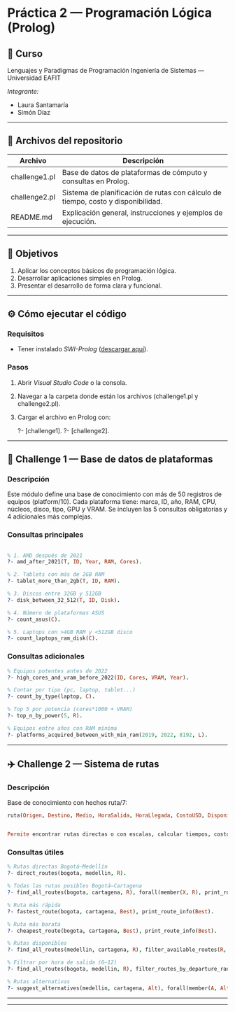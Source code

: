 # Práctica 2 — Programación Lógica (Prolog)

## 📘 Curso

Lenguajes y Paradigmas de Programación
Ingeniería de Sistemas — Universidad EAFIT

*Integrante:*

* Laura Santamaría
* Simón Díaz

---

## 📁 Archivos del repositorio

| Archivo         | Descripción                                                                      |
| --------------- | -------------------------------------------------------------------------------- |
| challenge1.pl | Base de datos de plataformas de cómputo y consultas en Prolog.                   |
| challenge2.pl | Sistema de planificación de rutas con cálculo de tiempo, costo y disponibilidad. |
| README.md     | Explicación general, instrucciones y ejemplos de ejecución.                      |

---

## 🧠 Objetivos

1. Aplicar los conceptos básicos de programación lógica.
2. Desarrollar aplicaciones simples en Prolog.
3. Presentar el desarrollo de forma clara y funcional.

---

## ⚙️ Cómo ejecutar el código

### Requisitos

* Tener instalado *SWI-Prolog* ([descargar aquí](https://www.swi-prolog.org/Download.html)).

### Pasos

1. Abrir *Visual Studio Code* o la consola.
2. Navegar a la carpeta donde están los archivos (challenge1.pl y challenge2.pl).
3. Cargar el archivo en Prolog con:

   
   ?- [challenge1].
   ?- [challenge2].
   

---

## 🧩 Challenge 1 — Base de datos de plataformas

### Descripción

Este módulo define una base de conocimiento con más de 50 registros de equipos (platform/10).
Cada plataforma tiene: marca, ID, año, RAM, CPU, núcleos, disco, tipo, GPU y VRAM.
Se incluyen las 5 consultas obligatorias y 4 adicionales más complejas.

### Consultas principales

```prolog 

% 1. AMD después de 2021
?- amd_after_2021(T, ID, Year, RAM, Cores).

% 2. Tablets con más de 2GB RAM
?- tablet_more_than_2gb(T, ID, RAM).

% 3. Discos entre 32GB y 512GB
?- disk_between_32_512(T, ID, Disk).

% 4. Número de plataformas ASUS
?- count_asus(C).

% 5. Laptops con >4GB RAM y <512GB disco
?- count_laptops_ram_disk(C).
```

### Consultas adicionales

```prolog
% Equipos potentes antes de 2022
?- high_cores_and_vram_before_2022(ID, Cores, VRAM, Year).

% Contar por tipo (pc, laptop, tablet...)
?- count_by_type(laptop, C).

% Top 5 por potencia (cores*1000 + VRAM)
?- top_n_by_power(5, R).

% Equipos entre años con RAM mínima
?- platforms_acquired_between_with_min_ram(2019, 2022, 8192, L).
```

---

## ✈️ Challenge 2 — Sistema de rutas

### Descripción

Base de conocimiento con hechos ruta/7:

```prolog
ruta(Origen, Destino, Medio, HoraSalida, HoraLlegada, CostoUSD, Disponible).


Permite encontrar rutas directas o con escalas, calcular tiempos, costos y aplicar filtros.
```

### Consultas útiles

```prolog
% Rutas directas Bogotá–Medellín
?- direct_routes(bogota, medellin, R).

% Todas las rutas posibles Bogotá–Cartagena
?- find_all_routes(bogota, cartagena, R), forall(member(X, R), print_route_info(X)).

% Ruta más rápida
?- fastest_route(bogota, cartagena, Best), print_route_info(Best).

% Ruta más barata
?- cheapest_route(bogota, cartagena, Best), print_route_info(Best).

% Rutas disponibles
?- find_all_routes(medellin, cartagena, R), filter_available_routes(R, Av).

% Filtrar por hora de salida (6–12)
?- find_all_routes(bogota, medellin, R), filter_routes_by_departure_range(R, 6, 12, Out).

% Rutas alternativas
?- suggest_alternatives(medellin, cartagena, Alt), forall(member(A, Alt), print_route_info(A)).
```

---

---
